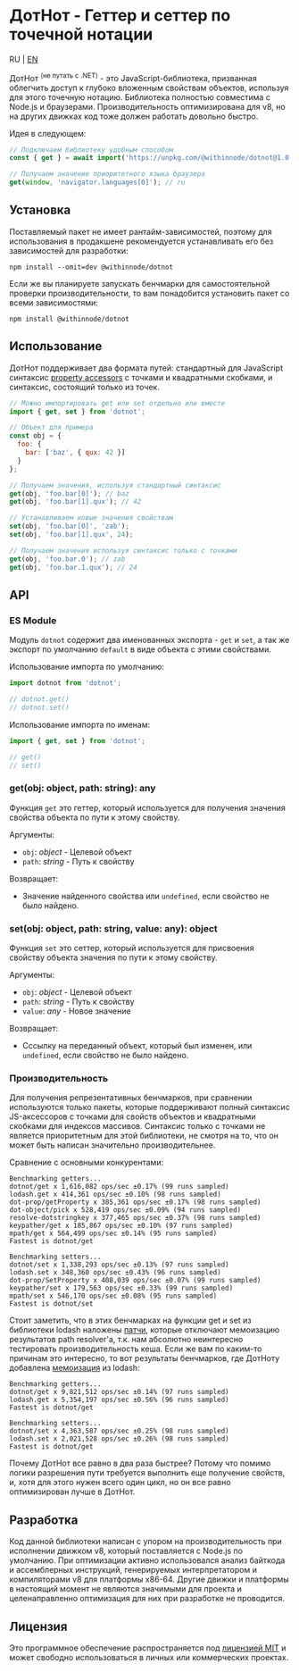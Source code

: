 # ДотНот - Геттер и сеттер по точечной нотации

RU | [EN](README.md)

ДотНот <sup>(не путать с .NET)</sup> - это JavaScript-библиотека, призванная облегчить доступ к глубоко вложенным свойствам объектов, используя для этого точечную нотацию. Библиотека полностью совместима с Node.js и браузерами. Производительность оптимизирована для v8, но на других движках код тоже должен работать довольно быстро.

Идея в следующем:

```js
// Подключаем библиотеку удобным способом
const { get } = await import('https://unpkg.com/@withinnode/dotnot@1.0.0/lib/index.js');

// Получаем значение приоритетного языка браузера
get(window, 'navigator.languages[0]'); // ru
```

## Установка

Поставляемый пакет не имеет рантайм-зависимостей, поэтому для использования в продакшене рекомендуется устанавливать его без зависимостей для разработки:

```
npm install --omit=dev @withinnode/dotnot
```

Если же вы планируете запускать бенчмарки для самостоятельной проверки производительности, то вам понадобится установить пакет со всеми зависимостями:

```
npm install @withinnode/dotnot
```

## Использование

ДотНот поддерживает два формата путей: стандартный для JavaScript синтаксис [property accessors](https://developer.mozilla.org/en-US/docs/Web/JavaScript/Reference/Operators/Property_accessors) с точками и квадратными скобками, и синтаксис, состоящий только из точек.

```js
// Можно импортировать get или set отдельно или вместе
import { get, set } from 'dotnot';

// Объект для примера
const obj = {
  foo: {
    bar: ['baz', { qux: 42 }]
  }
};

// Получаем значения, используя стандартный синтаксис
get(obj, 'foo.bar[0]'); // baz
get(obj, 'foo.bar[1].qux'); // 42

// Устанавливаем новые значения свойствам
set(obj, 'foo.bar[0]', 'zab');
set(obj, 'foo.bar[1].qux', 24);

// Получаем значения используя синтаксис только с точками
get(obj, 'foo.bar.0'); // zab
get(obj, 'foo.bar.1.qux'); // 24
```

## API

### ES Module

Модуль `dotnot` содержит два именованных экспорта - `get` и `set`, а так же экспорт по умолчанию `default` в виде объекта с этими свойствами.

Использование импорта по умолчанию:

```js
import dotnot from 'dotnot';

// dotnot.get()
// dotnot.set()
```

Использование импорта по именам:

```js
import { get, set } from 'dotnot';

// get()
// set()
```

### get(obj: object, path: string): any

Функция `get` это геттер, который используется для получения значения свойства объекта по пути к этому свойству.

Аргументы:

  * `obj`: _object_ - Целевой объект
  * `path`: _string_ - Путь к свойству

Возвращает:

  * Значение найденного свойства или `undefined`, если свойство не было найдено.

### set(obj: object, path: string, value: any): object

Функция `set` это сеттер, который используется для присвоения свойству объекта значения по пути к этому свойству.

Аргументы:

  * `obj`: _object_ - Целевой объект
  * `path`: _string_ - Путь к свойству
  * `value`: _any_ - Новое значение

Возвращает:

  * Сссылку на переданный объект, который был изменен, или `undefined`, если свойство не было найдено.

### Производительность

Для получения репрезентативных бенчмарков, при сравнении используются только пакеты, которые поддерживают полный синтаксис JS-аксессоров с точками для свойств объектов и квадратными скобками для индексов массивов. Синтаксис только с точками не является приоритетным для этой библиотеки, не смотря на то, что он может быть написан значительно производительнее.

Сравнение с основными конкурентами:

```
Benchmarking getters...
dotnot/get x 1,616,082 ops/sec ±0.17% (99 runs sampled)
lodash.get x 414,361 ops/sec ±0.10% (98 runs sampled)
dot-prop/getProperty x 385,361 ops/sec ±0.17% (98 runs sampled)
dot-object/pick x 528,419 ops/sec ±0.09% (94 runs sampled)
resolve-dotstringkey x 377,465 ops/sec ±0.37% (98 runs sampled)
keypather/get x 185,867 ops/sec ±0.10% (97 runs sampled)
mpath/get x 564,499 ops/sec ±0.14% (95 runs sampled)
Fastest is dotnot/get

Benchmarking setters...
dotnot/set x 1,338,293 ops/sec ±0.13% (97 runs sampled)
lodash.set x 348,360 ops/sec ±0.43% (96 runs sampled)
dot-prop/SetProperty x 408,039 ops/sec ±0.07% (99 runs sampled)
keypather/set x 179,563 ops/sec ±0.33% (99 runs sampled)
mpath/set x 546,170 ops/sec ±0.08% (95 runs sampled)
Fastest is dotnot/set
```

Стоит заметить, что в этих бенчмарках на функции get и set из библиотеки lodash наложены [патчи](patches/), которые отключают мемоизацию результатов path resolver'а, т.к. нам абсолютно неинтересно тестировать производительность кеша. Если же вам по каким-то причинам это интересно, то вот результаты бенчмарков, где ДотНоту добавлена [мемоизация](https://lodash.com/docs/4.17.15#memoize) из lodash:

```
Benchmarking getters...
dotnot/get x 9,821,512 ops/sec ±0.14% (97 runs sampled)
lodash.get x 5,354,197 ops/sec ±0.56% (96 runs sampled)
Fastest is dotnot/get

Benchmarking setters...
dotnot/set x 4,363,587 ops/sec ±0.25% (98 runs sampled)
lodash.set x 2,021,528 ops/sec ±0.26% (98 runs sampled)
Fastest is dotnot/get
```

Почему ДотНот все равно в два раза быстрее? Потому что помимо логики разрешения пути требуется выполнить еще получение свойств, и, хотя для этого нужен всего один цикл, но он все равно оптимизирован лучше в ДотНот.

## Разработка

Код данной библиотеки написан с упором на производительность при исполнении движком v8, который поставляется с Node.js по умолчанию. При оптимизации активно использовался анализ байткода и ассемблерных инструкций, генерируемых интерпретатором и компиляторами v8 для платформы x86-64. Другие движки и платформы в настоящий момент не являются значимыми для проекта и целенаправленно оптимизация для них при разработке не проводится.

## Лицензия

Это программное обеспечение распространяется под [лицензией MIT](LICENSE) и может свободно использоваться в личных или коммерческих проектах.
